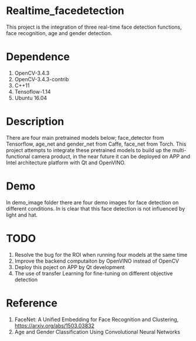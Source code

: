 # Realtime_facedetection
This project is the integration of three real-time face detection functions, face recognition, age and gender detection.

# Dependence
1. OpenCV-3.4.3
2. OpenCV-3.4.3-contrib
3. C++11
4. Tensoflow-1.14
5. Ubuntu 16.04

# Description
There are four main pretrained models below; 
face_detector from Tensorflow, age_net and gender_net from Caffe, face_net from Torch.
This project attempts to integrate these pretrained models to build up the multi-functional camera product,
in the near future it can be deployed on APP and Intel architecture platform with Qt and OpenVINO.

# Demo
In demo_image folder there are four demo images for face detection on different conditions.
In is clear that this face detection is not influenced by light and hat.

# TODO
1. Resolve the bug for the ROI when running four models at the same time
2. Improve the backend computaiton by OpenVINO instead of OpenCV
3. Deploy this poject on APP by Qt development
4. The use of transfer Learning for fine-tuning on different objective detection

# Reference
1. FaceNet: A Unified Embedding for Face Recognition and Clustering, https://arxiv.org/abs/1503.03832
2. Age and Gender Classification Using Convolutional Neural Networks
